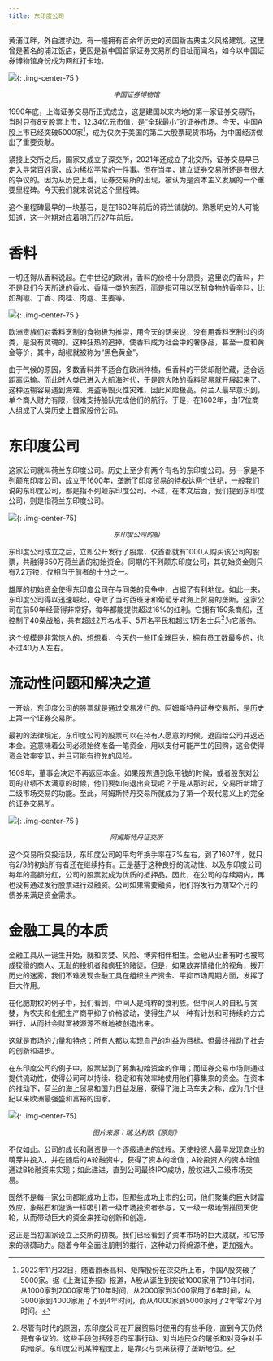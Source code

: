 ```yaml
---
title: 东印度公司
---
```


黄浦江畔，外白渡桥边，有一幢拥有百余年历史的英国新古典主义风格建筑。这里曾是著名的浦江饭店，更因是新中国首家证券交易所的旧址而闻名，如今以中国证券博物馆身份成为网红打卡地。

![](https://images.jieyu.ai/images/2023/02/voc/xshg_museum.jpeg){: .img-center-75 }
<center><i style="font-size: small">中国证券博物馆</i></center>

1990年底，上海证券交易所正式成立，这是建国以来内地的第一家证券交易所，当时只有8支股票上市，12.34亿元市值，是“全球最小”的证券市场。今天，中国A股上市已经突破5000家[^milestone1]，成为仅次于美国的第二大股票现货市场，为中国经济做出了重要贡献。

紧接上交所之后，国家又成立了深交所，2021年还成立了北交所，证券交易早已走入寻常百姓家，成为稀松平常的一件事。但在当年，建立证券交易所还是有很大的争议的。因为从历史上看，证券交易所的出现，被认为是资本主义发展的一个重要里程碑。今天我们就来说说这个里程碑。

这个里程碑最早的一块基石，是在1602年前后的荷兰铺就的。熟悉明史的人可能知道，这一时期对应着明万历27年前后。

# 香料

一切还得从香料说起。在中世纪的欧洲，香料的价格十分昂贵。这里说的香料，并不是我们今天所说的香水、香精一类的东西，而是指可用以烹制食物的香辛料，比如胡椒、丁香、肉桂、肉蔻、生姜等。

![](https://images.jieyu.ai/images/2023/02/voc/spices.jpg){: .img-center-75 }

欧洲贵族们对香料烹制的食物极为推崇，用今天的话来说，没有用香料烹制过的肉类，是没有灵魂的。这种狂热的追捧，使香料成为社会中的奢侈品，甚至一度和黄金等价，其中，胡椒就被称为“黑色黄金”。

由于气候的原因，多数香料并不适合在欧洲种植，但香料的干货却耐贮藏，适合远距离运输。而此时人类已进入大航海时代，于是跨大陆的香料贸易就开展起来了。这种运输容易遇到海难、海盗等毁灭性灾难，因此风险极高。荷兰人最早意识到，单个商人财力有限，很难支持船队完成他们的航行。于是，在1602年，由17位商人组成了人类历史上首家股份公司。

# 东印度公司

这家公司就叫荷兰东印度公司。历史上至少有两个有名的东印度公司。另一家是不列颠东印度公司，成立于1600年，垄断了印度贸易的特权达两个世纪，一般我们说的东印度公司，都是指不列颠东印度公司。不过，在本文后面，我们提到东印度公司，则是指荷兰东印度公司。

![](https://images.jieyu.ai/images/2023/02/voc/ship_Amsterdam.jpg){: .img-center-75}
<center><i style="font-size: small">东印度公司的船</i></center>

东印度公司成立之后，立即公开发行了股票，仅首都就有1000人购买该公司的股票，共融得650万荷兰盾的初始资金。同期的不列颠东印度公司，其初始资金则只有7.2万镑，仅相当于前者的十分之一。

雄厚的初始资金使得东印度公司在与同类的竞争中，占据了有利地位。如此一来，东印度公司得以迅速崛起，夺取了当时西班牙和葡萄牙对海上贸易的垄断。这家公司在前50年经营得非常好，每年都能提供超过16%的红利。它拥有150条商船，还控制了40条战船，共有超过2万名水手、5万名平民和超过1万名士兵[^soldiers]为它服务。

这个规模是非常惊人的，想想看，今天的一些IT全球巨头，拥有员工数最多的，也不过40万人左右。

# 流动性问题和解决之道

一开始，东印度公司的股票就是通过交易发行的。阿姆斯特丹证券交易所，是历史上第一个证券交易所。

最初的法律规定，东印度公司的股票可以在持有人愿意的时候，退回给公司并返还本金。这意味着公司必须始终准备一笔资金，用以支付可能产生的回购，这会使得资金效率变低，并且可能有挤兑的风险。

1609年，董事会决定不再返回本金。如果股东遇到急用钱的时候，或者股东对公司的业绩不太满意的时候，他们要如何退出变现呢？于是从那时起，交易所新增了二级市场交易的功能。至此，阿姆斯特丹交易所就成为了第一个现代意义上的完全的证券交易所。

![](https://images.jieyu.ai/images/2023/02/voc/amsterdam_exchange.jpeg){: .img-center-75 }
<center><i style="font-size: small">阿姆斯特丹证交所</i></center>


这个交易所交投活跃，东印度公司的平均年换手率在7%左右，到了1607年，就只有2/3的初始所有者还在继续持有。正是基于这种良好的流动性、以及东印度公司每年的高额分红，公司的股票就成为优质的抵押品。因此，在公司的存续期内，再也没有通过发行股票进行过融资。公司如果需要融资，他们将发行为期12个月的债券来满足资金需求。

# 金融工具的本质

金融工具从一诞生开始，就和贪婪、风险、博弈相伴相生。金融从业者有时也被骂成狡猾的商人、无耻的投机者和疯狂的赌徒。但是，如果放弃情绪化的视角，拨开历史的迷雾，我们不难发现金融工具在组织生产资金、平抑市场周期方面，发挥了巨大作用。

在化肥期权的例子中，我们看到，中间人是纯粹的食利族。但中间人的自私与贪婪，为农夫和化肥生产商平抑了价格波动，使得生产以一种有计划和可持续的方式进行，从而社会财富被源源不断地被创造出来。

这就是市场的力量和特点：所有人都以实现自己的利益为目标，但最终推动了社会的创新和进步。

在东印度公司的例子中，股票起到了募集初始资金的作用；而证券交易市场则通过提供流动性，使得公司可以持续、稳定和有效率地使用他们募集来的资金。在资本的推动下，荷兰的海上贸易和国力日益发展，获得了海上马车夫之称，成为几个世纪以来欧洲最强盛和富裕的国家。

![](https://images.jieyu.ai/images/2023/02/20230220202525.png){: .img-center-75}

<center><i style="font-size: small">图片来源：瑞.达利欧《原则》</i></center>

不仅如此。公司的成长和融资是一个逐级递进的过程。天使投资人最早发现商业的萌芽并投入，并在随后的A轮融资中，获得了资本的增值；A轮投资人的资本增值通过B轮融资来实现；如此递进，直到公司最终IPO成功，股权进入二级市场交易。

固然不是每一家公司都能成功上市，但那些成功上市的公司，他们聚集的巨大财富效应，象磁石和漩涡一样吸引着一级市场投资者参与，又一级一级地倒推回天使轮，从而带动巨大的资金来推动创新和创造。

这正是当初国家设立上交所的初衷。我们已经看到了资本市场的巨大成就，和它带来的磅礴动力。随着今年全面注册制的推行，这种动力将绵源不绝，更加强大。




[^milestone1]: 2022年11月22日，随着鼎泰高科、矩阵股份在深交所上市，中国A股突破了5000家。据《上海证券报》报道，A股从诞生到突破1000家用了10年时间，从1000家到2000家用了10年时间，从2000家到3000家用了6年时间，从3000家到4000家用了不到4年时间，而从4000家到5000家用了2年零2个月时间。

[^soldiers]: 尽管有时代的原因，东印度公司在开展贸易时使用的有些手段，直到今天仍然是有争议的。这些手段包括残忍的军事行动、对当地民众的屠杀和对竞争对手的暗杀。东印度公司某种程度上，是靠火与剑来获得了垄断地位。
